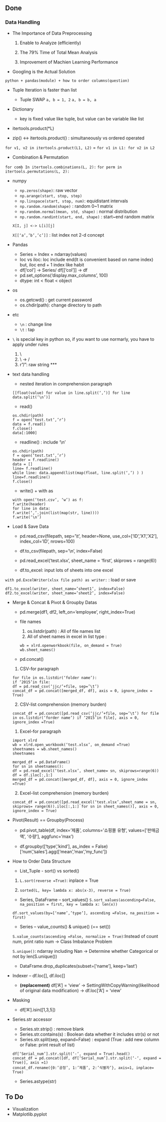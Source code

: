 ## Done

### Data Handling

- The Importance of Data Preprocessing

	1. Enable to Analyze (efficiently)

	2. The 79% Time of Total Mean Analysis

	3. Improvement of Machien Learning Performance

- Googling is the Actual Solution

`python + pandas(module) + how to order columns(question)`

- Tuple Iteration is faster than list

	- Tuple SWAP
`a, b = 1, 2`
`a, b = b, a`

- Dictionary

	- key is fixed value like tuple, but value can be variable like list

- itertools.product(*L)

- zip() <-> itertools.product() : simultaneously vs ordered operated

`for v1, v2 in itertools.product(L1, L2)` = `for v1 in L1: for v2 in L2`

- Combination & Permutation

`for comb In itertools.combinations(L, 2):`
`for perm in itertools.permutations(L, 2):`

- numpy

	- `np.zeros(shape)`: raw vector
	- `np.arange(start, stop, step)`
	- `np.linspace(start, stop, num)`: equidistant intervals
	- `np.random.random(shape)` : random 0~1 matrix
	- `np.random.normal(mean, std, shape)` : normal distribution
	- `np.random.randint(start, end, shape)` : start~end random matrix

	```X[I, j] <-> L[i][j]```
	
	
	```X[[‘a’,’b’,’c’]]``` : list index not 2-d concept

- Pandas

	- Series = Index + ndarray(values)
	- loc vs iloc: loc include end(It is convenient based on name index) but, iloc end + 1 index like habit
	- df[‘col’] -> Series/ df[[‘col’]] -> df
	- pd.set_options(‘display.max_columns’, 100)
	- dtype: int < float < object

- os
	- os.getcwd() : get current password
	- os.chdir(path): change directory to path

- etc

	- `\n` : change line
	- `\t` : tap

- `\` is special key in python so, if you want to use normarly, you have to apply under rules
	1. \\
	2. \ -> /
	3. r”/”: raw string ***

- text data handling

	- nested iteration in comprehension paragraph

	```
	[[float(value) for value in line.split(‘,’)] for line data.split(‘\n’)]
	```

	- read()
	
	```
	os.chdir(path)
	f = open(‘test.txt’,’r’)
	data = f.read()
	f.close()
	data[:1000]
	```

	- readline() : include ‘\n’

	```
	os.chdir(path)
	f = open(‘test.txt’,’r’)
	header = f.readline()
	data = []
	line= f.readline()
	while line: data.append(list(map(float, line.split(‘,’) ) )
	line=f.readline()
	f.close()
	```


	- write() + with as

	```
	with open(‘test.csv’, ‘w’) as f:
	f.write(header)
	for line in data:
	f.write(‘,’.join(list(map(str, line))))
	f.write(‘\n’)
	```

- Load & Save Data

	- pd.read_csv(filepath, sep=’\t’, header=None, use_col=[‘ID’,’X1’,’X2’], index_col=’ID’, nrows=100)

	- df.to_csv(filepath, sep=’\n’, index=False)

	- pd.read_excel(‘test.xlsx’, sheet_name = ‘first’, skiprows = range(6))

	- df.to_excel: input lots of sheets into one excel

`with pd.ExcelWriter(xlsx file path) as writer:` : load or save


`df1.to_excel(writer, sheet_name=’sheet1’, index=False)`
`df2.to_excel(writer, sheet_name=’sheet2’, index=False)`

- Merge & Concat & Pivot & Groupby Datas

	- pd.merge(df1, df2, left_on=’employee’, right_index=True)

	- file names
		1. os.listdir(path) : All of file names list
		2. All of sheet names in excel in list type :
		```
		wb = xlrd.openworkbook(file, on_demand = True)
		wb.sheet_names()
		```

	- pd.concat()

	1. CSV-for paragraph

	```
	for file in os.listdir(‘folder name’):
	if ‘2015’in file:
	df = pd.read_csv(‘jjc/’+file, sep=’\t’)
	concat_df = pd.concat([merged_df, df], axis = 0, ignore_index = True)
	```


	2. CSV-list comprehension (memory burden)

	```
	concat_df = pd.concat([pd.read_csv(‘jjc/’+file, sep=’\t’) for file in os.listdir(‘forder name’) if ‘2015’in file], axis = 0, ignore_index =True)
	```


	1. Excel-for paragraph
	
	```
	import xlrd
	wb = xlrd.open_workbook(‘test.xlsx’, on_demand =True)
	sheetnames = wb.sheet_names()
	sheetnames
	```

	```
	merged_df = pd.DataFrame()
	for sn in sheetnames():
	df = pd.read_excel(‘test.xlsx’, sheet_name= sn, skiprows=range(6))
	df = df.iloc[:,1:]
	merged_df = pd.concat([merged_df, df], axis = 0, ignore_index =True)
	```

	2. Excel-list comprehension (memory burden)

	```
	concat_df = pd.concat([pd.read_excel(‘test.xlsx’,sheet_name = sn, skiprows= range(6)).iloc[:,1:] for sn in sheet_names()], axis = 0, ignore_index = True)
	```

- Pivot(Result) == Groupby(Process)

	- pd.pivot_table(df, index=’제품’, columns=’쇼핑몰 유형’, values=[’판매금액’, ‘수량’], aggfunc=’max’)

	- df.groupby([‘type’,’kind’], as_index = False)[‘num’,’sales’].agg([‘mean’,’max’,’my_func’])

- How to Order Data Structure


	- List_Tuple - sort() vs sorted()
	1. `L.sort(reverse =True)`: inplace = True

	2. `sorted(L, key= lambda x: abs(x-3), reverse = True)`


	- Series, DataFrame – sort_values()
	`S.sort_values(ascending=False, na_position = first, key = lambda x: len(x))`

	`df.sort_values(by=[‘name’,’type’], ascending =False, na_position = first)`


	- Series – value_counts() & unique() (== set())

	`S.value_counts(ascending =False, normalize = True)`:Instead of count num, print ratio num -> Class Imbalance Problem

	`S.unique()`: ndarray including Nan -> Determine whether Categorical or not by len(S.unique())


	- DataFrame.drop_duplicates(subset=[‘name’], keep=’last’)


- Indexer – df.loc[], df.iloc[]

	- **(replacement)** df[‘A’] = ‘view’ -> SettingWithCopyWarning(likelihood of original data modification) -> df.loc[‘A’] = ‘view’

- Masking

	- df[‘A’].isin([1,3,5])

- Series.str accessor

	- Series.str.strip() : remove blank
	- Series.str.contains(s) : Boolean data whether it includes str(s) or not
	- Series.str.split(sep, expand=False) : expand (True : add new column or False: print result of list)

	```
	df[‘Serial_num’].str.split(‘-‘, expand = True).head()
	concat_df = pd.concat([df, df[‘Serial_num’].str.split(‘-‘, expand = True)], axis =1)
	concat_df.rename({0:’공정’, 1:’제품’, 2:’식별자’}, axis=1, inplace= True)
	```

	- Series.astype(str)


## To Do

- Visualization 
- Matplotlib.pyplot
